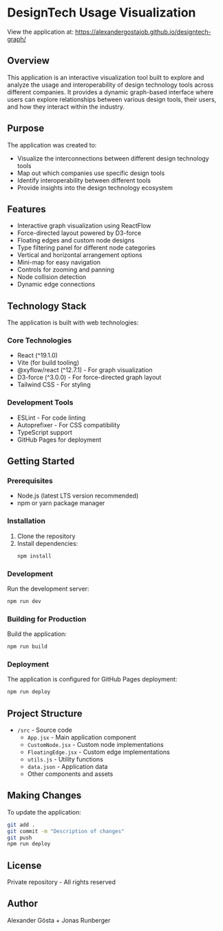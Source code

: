 # DesignTech Usage Visualization

View the application at: https://alexandergostajob.github.io/designtech-graph/

## Overview
This application is an interactive visualization tool built to explore and analyze the usage and interoperability of design technology tools across different companies. It provides a dynamic graph-based interface where users can explore relationships between various design tools, their users, and how they interact within the industry.

## Purpose
The application was created to:
- Visualize the interconnections between different design technology tools
- Map out which companies use specific design tools
- Identify interoperability between different tools
- Provide insights into the design technology ecosystem

## Features
- Interactive graph visualization using ReactFlow
- Force-directed layout powered by D3-force
- Floating edges and custom node designs
- Type filtering panel for different node categories
- Vertical and horizontal arrangement options
- Mini-map for easy navigation
- Controls for zooming and panning
- Node collision detection
- Dynamic edge connections

## Technology Stack
The application is built with web technologies:

### Core Technologies
- React (^19.1.0)
- Vite (for build tooling)
- @xyflow/react (^12.7.1) - For graph visualization
- D3-force (^3.0.0) - For force-directed graph layout
- Tailwind CSS - For styling

### Development Tools
- ESLint - For code linting
- Autoprefixer - For CSS compatibility
- TypeScript support
- GitHub Pages for deployment

## Getting Started

### Prerequisites
- Node.js (latest LTS version recommended)
- npm or yarn package manager

### Installation
1. Clone the repository
2. Install dependencies:
   ```bash
   npm install
   ```

### Development
Run the development server:
```bash
npm run dev
```

### Building for Production
Build the application:
```bash
npm run build
```

### Deployment
The application is configured for GitHub Pages deployment:
```bash
npm run deploy
```

## Project Structure
- `/src` - Source code
  - `App.jsx` - Main application component
  - `CustomNode.jsx` - Custom node implementations
  - `FloatingEdge.jsx` - Custom edge implementations
  - `utils.js` - Utility functions
  - `data.json` - Application data
  - Other components and assets


## Making Changes
To update the application:
```bash
git add .
git commit -m "Description of changes"
git push
npm run deploy
```

## License
Private repository - All rights reserved

## Author
Alexander Gösta + Jonas Runberger